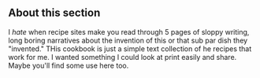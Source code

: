 ## About this section

I *hate* when recipe sites make you read through 5 pages of sloppy writing, long boring narratives about the invention of this or that sub par dish they "invented."  THis cookbook is just a simple text collection of he recipes that work for me. I wanted something I could look at print easily and share.  Maybe you'll find some use here too.
